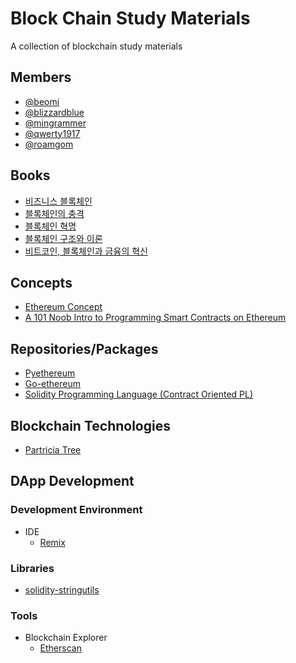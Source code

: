 # Block Chain Study Materials
A collection of blockchain study materials

## Members
- [@beomi](https://github.com/beomi)
- [@blizzardblue](https://github.com/blizzardblue)
- [@mingrammer](https://github.com/mingrammer)
- [@qwerty1917](https://github.com/qwerty1917)
- [@roamgom](https://github.com/roamgom)

## Books
- [비즈니스 블록체인](http://www.kyobobook.co.kr/product/detailViewKor.laf?ejkGb=KOR&mallGb=KOR&barcode=9788968483592&orderClick=LAG&Kc=)
- [블록체인의 충격](http://www.kyobobook.co.kr/product/detailViewKor.laf?ejkGb=KOR&mallGb=KOR&barcode=9788997383955&orderClick=LAG&Kc=)
- [블록체인 혁명](http://www.kyobobook.co.kr/product/detailViewKor.laf?ejkGb=KOR&mallGb=KOR&barcode=9788932473451&orderClick=LAH&Kc=)
- [블록체인 구조와 이론](http://www.kyobobook.co.kr/product/detailViewKor.laf?ejkGb=KOR&mallGb=KOR&barcode=9791158390662&orderClick=LAH&Kc=)
- [비트코인, 블록체인과 금융의 혁신](http://www.kyobobook.co.kr/product/detailViewKor.laf?ejkGb=KOR&mallGb=KOR&barcode=9788976418883&orderClick=LAH&Kc=)

## Concepts
- [Ethereum Concept](https://github.com/ethereum/wiki/wiki/%5BKorean%5D-White-Paper)
- [A 101 Noob Intro to Programming Smart Contracts on Ethereum
](https://medium.com/@ConsenSys/a-101-noob-intro-to-programming-smart-contracts-on-ethereum-695d15c1dab4)

## Repositories/Packages
- [Pyethereum](https://github.com/ethereum/pyethereum)
- [Go-ethereum](https://github.com/ethereum/go-ethereum)
- [Solidity Programming Language (Contract Oriented PL)](https://github.com/ethereum/solidity)

## Blockchain Technologies
- [Partricia Tree](https://github.com/ethereum/wiki/wiki/Patricia-Tree)

## DApp Development
### Development Environment
- IDE
  - [Remix](https://ethereum.github.io/browser-solidity)
### Libraries
- [solidity-stringutils](https://github.com/Arachnid/solidity-stringutils)
### Tools
- Blockchain Explorer
  - [Etherscan](https://etherscan.io)
